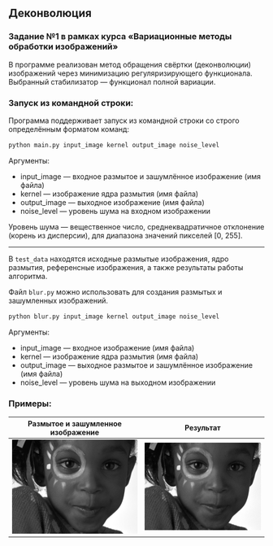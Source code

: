 ## Деконволюция
### Задание №1 в рамках курса «Вариационные методы обработки изображений»

В программе реализован метод обращения свёртки (деконволюции) изображений через минимизацию регуляризирующего функционала. Выбранный стабилизатор — функционал полной вариации.

### Запуск из командной строки:

Программа поддерживает запуск из командной строки со строго определённым форматом команд:

``` bash
python main.py input_image kernel output_image noise_level
```

Аргументы:
* input_image   — входное размытое и зашумлённое изображение (имя файла)
* kernel        — изображение ядра размытия (имя файла)
* output_image  — выходное изображение (имя файла)
* noise_level   — уровень шума на входном изображении

Уровень шума — вещественное число, среднеквадратичное отклонение (корень из дисперсии), для диапазона значений пикселей [0, 255].

---

В `test_data` находятся исходные размытые изображения, ядро размытия, референсные изображения, а также результаты работы алгоритма.

Файл `blur.py` можно использовать для создания размытых и зашумленных изображений.

``` bash
python blur.py input_image kernel output_image noise_level
```

Аргументы:
* input_image   — входное изображение (имя файла)
* kernel        — изображение ядра размытия (имя файла)
* output_image  — выходное размытое и зашумлённое изображение (имя файла)
* noise_level   — уровень шума на выходном изображении

### Примеры:
Размытое и зашумленное изображение       |  Результат
:-------------------------:|:-------------------------:
![](\test_data\test.bmp)   |  ![](\test_data\test_result.bmp)
